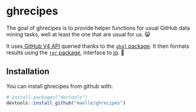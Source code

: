 # ghrecipes

The goal of ghrecipes is to provide helper functions for usual GitHub data mining tasks, well at least the one that are usual for us. :smile_cat:

It uses[ GitHub V4 API](https://developer.github.com/v4/) queried thanks to the [`ghql` package](https://github.com/ropensci/ghql). It then formats results using the [`jqr` package](https://github.com/ropensci/jqr), interface to [jq](https://stedolan.github.io/jq/). :rocket:

## Installation

You can install ghrecipes from github with:


``` r
# install.packages("devtools")
devtools::install_github("maelle/ghrecipes")
```
